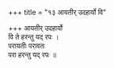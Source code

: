 +++
title = "१३ आयतीर् उदहार्यो वि"

+++
आयतीर् उदहार्यो  
वि ते हरन्तु यद् रपः ।  
परायतीः परावतः  
परा हरन्तु यद् रपः ॥